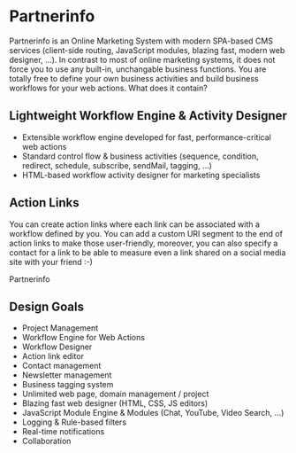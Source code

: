 # Partnerinfo
Partnerinfo is an Online Marketing System with modern SPA-based CMS services (client-side routing, JavaScript modules, blazing fast, modern web designer, ...). In contrast to most of online marketing systems, it does not force you to use any built-in, unchangable business functions. You are totally free to define your own business activities and build business workflows for your web actions. What does it contain?

## Lightweight Workflow Engine & Activity Designer

- Extensible workflow engine developed for fast, performance-critical web actions
- Standard control flow & business activities (sequence, condition, redirect, schedule, subscribe, sendMail, tagging, ...)
- HTML-based workflow activity designer for marketing specialists

## Action Links

You can create action links where each link can be associated with a workflow defined by you. You can add a custom URI segment to the end of action links to make those user-friendly, moreover, you can also specify a contact for a link to be able to measure even a link shared on a social media site with your friend :-)

Partnerinfo 

## Design Goals

- Project Management
- Workflow Engine for Web Actions
- Workflow Designer
- Action link editor
- Contact management
- Newsletter management
- Business tagging system
- Unlimited web page, domain management / project
- Blazing fast web designer (HTML, CSS, JS editors)
- JavaScript Module Engine & Modules (Chat, YouTube, Video Search, …)
- Logging & Rule-based filters
- Real-time notifications
- Collaboration
